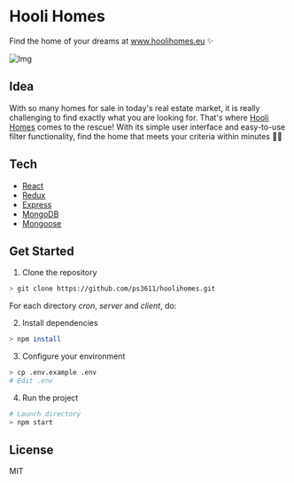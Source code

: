 # Hooli Homes

Find the home of your dreams at www.hoolihomes.eu ✨

![Img](https://s3.amazonaws.com/ps3611-images/hoolihomes.png)

## Idea

With so many homes for sale in today's real estate market, it is really challenging to find exactly what you are looking for. That's where [Hooli Homes](http://hoolihomes.eu/) comes to the rescue! With its simple user interface and easy-to-use filter functionality, find the home that meets your criteria within minutes 💪🏼

## Tech

- [React](https://reactjs.org/)
- [Redux](https://redux.js.org/)
- [Express](https://expressjs.com/)
- [MongoDB](https://www.mongodb.com/)
- [Mongoose](https://mongoosejs.com/)

## Get Started

1. Clone the repository
```sh
> git clone https://github.com/ps3611/hoolihomes.git
```
For each directory *cron*, *server* and *client*, do:

2. Install dependencies
```sh
> npm install
```

3. Configure your environment

```sh
> cp .env.example .env
# Edit .env
```

4. Run the project

```sh
# Launch directory
> npm start
```

## License

MIT
